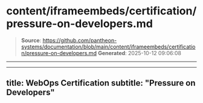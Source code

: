 # content/iframeembeds/certification/pressure-on-developers.md

> **Source**: https://github.com/pantheon-systems/documentation/blob/main/content/iframeembeds/certification/pressure-on-developers.md
> **Generated**: 2025-10-12 09:06:08

---

---
title: WebOps Certification
subtitle: "Pressure on Developers"
---

<Partial file="certification-guide/pressure-on-developers.md" />
